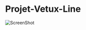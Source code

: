 ﻿# Projet-Vetux-Line

![ScreenShot](https://raw.github.com/Rayquane/Projet-Vetux-Line/master/images/capture1.png)

